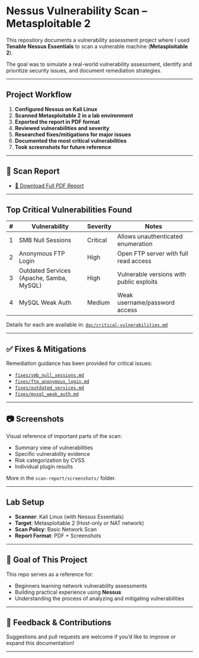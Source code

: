 # Nessus Vulnerability Scan – Metasploitable 2

This repository documents a vulnerability assessment project where I used **Tenable Nessus Essentials** to scan a vulnerable machine (**Metasploitable 2**).

The goal was to simulate a real-world vulnerability assessment, identify and prioritize security issues, and document remediation strategies.

---

## Project Workflow

1. **Configured Nessus on Kali Linux**
2. **Scanned Metasploitable 2 in a lab environment**
3. **Exported the report in PDF format**
4. **Reviewed vulnerabilities and severity**
5. **Researched fixes/mitigations for major issues**
6. **Documented the most critical vulnerabilities**
7. **Took screenshots for future reference**

---

## 🧾 Scan Report

- [📄 Download Full PDF Report](scan-report/My_Basic_Network_Scan_agig49.pdf)

---

##  Top Critical Vulnerabilities Found

| # | Vulnerability | Severity | Notes |
|--|---------------|----------|-------|
| 1 | SMB Null Sessions | Critical | Allows unauthenticated enumeration |
| 2 | Anonymous FTP Login | High | Open FTP server with full read access |
| 3 | Outdated Services (Apache, Samba, MySQL) | High | Vulnerable versions with public exploits |
| 4 | MySQL Weak Auth | Medium | Weak username/password access |

Details for each are available in: [`doc/critical-vulnerabilities.md`](doc/critical-vulnerabilities.md)

---

## ✅ Fixes & Mitigations

Remediation guidance has been provided for critical issues:

- [`fixes/smb_null_sessions.md`](fixes/smb_null_sessions.md)
- [`fixes/ftp_anonymous_login.md`](fixes/ftp_anonymous_login.md)
- [`fixes/outdated_services.md`](fixes/outdated_services.md)
- [`fixes/mysql_weak_auth.md`](fixes/mysql_weak_auth.md)

---

## 📷 Screenshots

Visual reference of important parts of the scan:

- Summary view of vulnerabilities
- Specific vulnerability evidence
- Risk categorization by CVSS
- Individual plugin results


More in the `scan-report/screenshots/` folder.

---

##  Lab Setup

- **Scanner**: Kali Linux (with Nessus Essentials)
- **Target**: Metasploitable 2 (Host-only or NAT network)
- **Scan Policy**: Basic Network Scan
- **Report Format**: PDF + Screenshots

---

## 🎯 Goal of This Project

This repo serves as a reference for:
- Beginners learning network vulnerability assessments
- Building practical experience using **Nessus**
- Understanding the process of analyzing and mitigating vulnerabilities

---

## 💬 Feedback & Contributions

Suggestions and pull requests are welcome if you’d like to improve or expand this documentation!

---

